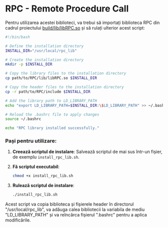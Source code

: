 # RPC - Remote Procedure Call
Pentru utilizarea acestei biblioteci, va trebui să importați biblioteca RPC din cadrul proiectului [build/lib/libRPC.so](build/lib/libRPC.so) și să rulați ulterior acest script:

```bash
#!/bin/bash

# Define the installation directory
INSTALL_DIR="/usr/local/rpc_lib"

# Create the installation directory
mkdir -p $INSTALL_DIR

# Copy the library files to the installation directory
cp path/to/RPC/lib/libRPC.so $INSTALL_DIR

# Copy the header files to the installation directory
cp -r path/to/RPC/include $INSTALL_DIR

# Add the library path to LD_LIBRARY_PATH
echo "export LD_LIBRARY_PATH=$INSTALL_DIR:\$LD_LIBRARY_PATH" >> ~/.bashrc

# Reload the .bashrc file to apply changes
source ~/.bashrc

echo "RPC library installed successfully."
```

### Pași pentru utilizare:

1. **Creează scriptul de instalare**:
   Salvează scriptul de mai sus într-un fișier, de exemplu `install_rpc_lib.sh`.

2. **Fă scriptul executabil**:
   ```bash
   chmod +x install_rpc_lib.sh
   ```

3. **Rulează scriptul de instalare**:
   ```bash
   ./install_rpc_lib.sh
   ```

Acest script va copia biblioteca și fișierele header în directorul "/usr/local/rpc_lib", va adăuga calea bibliotecii la variabila de mediu "LD_LIBRARY_PATH" și va reîncărca fișierul ".bashrc" pentru a aplica modificările.



